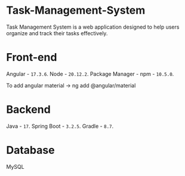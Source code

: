 # Task-Management-System
Task Management System is a web application designed to help users organize and track their tasks effectively.

# Front-end
Angular - `17.3.6`.
Node - `20.12.2`.
Package Manager - npm - `10.5.0`.

To add angular material  -> ng add @angular/material

# Backend
Java - `17`.
Spring Boot - `3.2.5`.
Gradle - `8.7`.

# Database
MySQL
